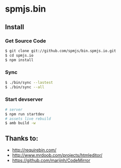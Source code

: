 # spmjs.bin

## Install

### Get Source Code

```bash
$ git clone git://github.com/spmjs/bin.spmjs.io.git
$ cd spmjs.io
$ npm install
```

### Sync

```bash
$ ./bin/sync --lastest
$ ./bin/sync --all
```

### Start devserver

```bash
# server
$ npm run startdev
# assets live rebuild
$ amb build -w
```

## Thanks to:

- http://requirebin.com/
- http://www.mrdoob.com/projects/htmleditor/
- https://github.com/marijnh/CodeMirror
